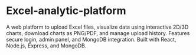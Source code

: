 # Excel-analytic-platform
A web platform to upload Excel files, visualize data using interactive 2D/3D charts, download charts as PNG/PDF, and manage upload history. Features secure login, admin panel, and MongoDB integration. Built with React, Node.js, Express, and MongoDB.
